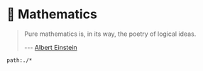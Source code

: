 # :abacus: Mathematics

> Pure mathematics is, in its way, the poetry of logical ideas.
>
> --- [Albert Einstein](https://en.wikipedia.org/wiki/Albert_Einstein)

```query
path:./*
```
